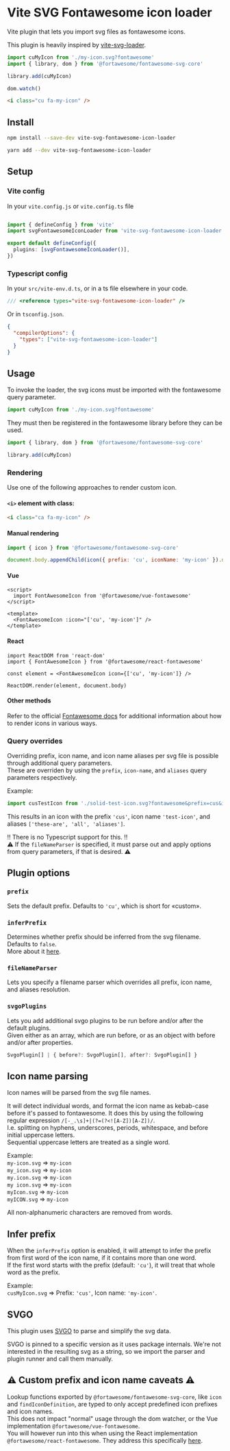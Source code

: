 # Vite SVG Fontawesome icon loader
Vite plugin that lets you import svg files as fontawesome icons.

This plugin is heavily inspired by [vite-svg-loader](https://github.com/jpkleemans/vite-svg-loader).

```ts
import cuMyIcon from './my-icon.svg?fontawesome'
import { library, dom } from '@fortawesome/fontawesome-svg-core'

library.add(cuMyIcon)

dom.watch()
```
```html
<i class="cu fa-my-icon" />
```

## Install
```bash
npm install --save-dev vite-svg-fontawesome-icon-loader
```
```bash
yarn add --dev vite-svg-fontawesome-icon-loader
```

## Setup

### Vite config
In your `vite.config.js` or `vite.config.ts` file
```ts

import { defineConfig } from 'vite'
import svgFontawesomeIconLoader from 'vite-svg-fontawesome-icon-loader'

export default defineConfig({
  plugins: [svgFontawesomeIconLoader()],
})
```

### Typescript config
In your `src/vite-env.d.ts`, or in a ts file elsewhere in your code.
```ts
/// <reference types="vite-svg-fontawesome-icon-loader" />
```

Or in `tsconfig.json`.
```json
{
  "compilerOptions": {
    "types": ["vite-svg-fontawesome-icon-loader"]
  }
}
```

## Usage
To invoke the loader, the svg icons must be imported with the fontawesome query parameter.
```ts
import cuMyIcon from './my-icon.svg?fontawesome'
```
They must then be registered in the fontawesome library before they can be used.
```ts
import { library, dom } from '@fortawesome/fontawesome-svg-core'

library.add(cuMyIcon)
```

### Rendering
Use one of the following approaches to render custom icon.

#### `<i>` element with class:
```html
<i class="ca fa-my-icon" />
```

#### Manual rendering
```js
import { icon } from '@fortawesome/fontawesome-svg-core'

document.body.appendChild(icon({ prefix: 'cu', iconName: 'my-icon' }).node[0])
```

#### Vue
```vue
<script>
  import FontAwesomeIcon from '@fortawesome/vue-fontawesome'
</script>

<template>
  <FontAwesomeIcon :icon="['cu', 'my-icon']" />
</template>
```

#### React
```tsx
import ReactDOM from 'react-dom'
import { FontAwesomeIcon } from '@fortawesome/react-fontawesome'

const element = <FontAwesomeIcon icon={['cu', 'my-icon']} />

ReactDOM.render(element, document.body)
```

#### Other methods
Refer to the official [Fontawesome docs](https://docs.fontawesome.com/) for additional information about how to render
icons in various ways.

### Query overrides
Overriding prefix, icon name, and icon name aliases per svg file is possible through additional query parameters.  
These are overriden by using the `prefix`, `icon-name`, and `aliases` query parameters respectively.

Example:

```ts
import cusTestIcon from './solid-test-icon.svg?fontawesome&prefix=cus&icon-name=test-icon&aliases=these-are,all-some,aliases'
```

This results in an icon with the prefix `'cus'`, icon name `'test-icon'`, and aliases `['these-are', 'all', 'aliases']`.

‼️ There is no Typescript support for this. ‼️  
⚠️ If the `fileNameParser` is specified, it must parse out and apply options from query parameters, if that is desired.
⚠️

## Plugin options
### `prefix`
Sets the default prefix. Defaults to `'cu'`, which is short for «custom».

### `inferPrefix`
Determines whether prefix should be inferred from the svg filename. Defaults to `false`.  
More about it [here](#infer-prefix).

### `fileNameParser`
Lets you specify a filename parser which overrides all prefix, icon name, and aliases resolution.

### `svgoPlugins`
Lets you add additional svgo plugins to be run before and/or after the default plugins.  
Given either as an array, which are run before, or as an object with before and/or after properties.
```ts
SvgoPlugin[] | { before?: SvgoPlugin[], after?: SvgoPlugin[] }
```

## Icon name parsing
Icon names will be parsed from the svg file names.  

It will detect individual words, and format the icon name as kebab-case before it's passed to fontawesome.
It does this by using the following regular expression `/[-_.\s]+|(?=(?<![A-Z])[A-Z])/`.  
I.e. splitting on hyphens, underscores, periods, whitespace, and before initial uppercase letters.  
Sequential uppercase letters are treated as a single word.  

Example:  
`my-icon.svg` => `my-icon`  
`my_icon.svg` => `my-icon`  
`my.icon.svg` => `my-icon`  
`my icon.svg` => `my-icon`  
`myIcon.svg` => `my-icon`  
`myICON.svg` => `my-icon`  

All non-alphanumeric characters are removed from words.

## Infer prefix
When the `inferPrefix` option is enabled, it will attempt to infer the prefix from first word of the icon name, if it
contains more than one word.  
If the first word starts with the prefix (default: `'cu'`), it will treat that whole word as the prefix.

Example:  
`cusMyIcon.svg` => Prefix: `'cus'`, Icon name: `'my-icon'`. 

## SVGO
This plugin uses [SVGO](https://svgo.dev) to parse and simplify the svg data.  

SVGO is pinned to a specific version as it uses package internals. We're not interested in the resulting svg as a
string, so we import the parser and plugin runner and call them manually.  

## ⚠️ Custom prefix and icon name caveats ⚠️
Lookup functions exported by `@fortawesome/fontawesome-svg-core`, like `icon` and `findIconDefinition`, are typed to
only accept predefined icon prefixes and icon names.  
This does not impact "normal" usage through the dom watcher, or the Vue implementation `@fortawesome/vue-fontawesome`.  
You will however run into this when using the React implementation `@fortawesome/react-fontawesome`. They address this
specifically [here](https://docs.fontawesome.com/web/use-with/react/add-icons#typescript-and-custom-icons-issue).
